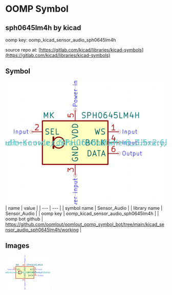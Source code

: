 # OOMP Symbol  
## sph0645lm4h  by kicad  
  
oomp key: oomp_kicad_sensor_audio_sph0645lm4h  
  
source repo at: [https://gitlab.com/kicad/libraries/kicad-symbols](https://gitlab.com/kicad/libraries/kicad-symbols)  
## Symbol  
  
[![working.png](working_600.png)](working.png)  
| name | value | 
| --- | --- | 
| symbol name | Sensor_Audio | 
| library name | Sensor_Audio | 
| oomp key | oomp_kicad_sensor_audio_sph0645lm4h | 
| oomp bot github | https://github.com/oomlout/oomlout_oomp_symbol_bot/tree/main/kicad_sensor_audio_sph0645lm4h/working | 
## Images  
  
[![working.png](working_140.png)](working.png)  
